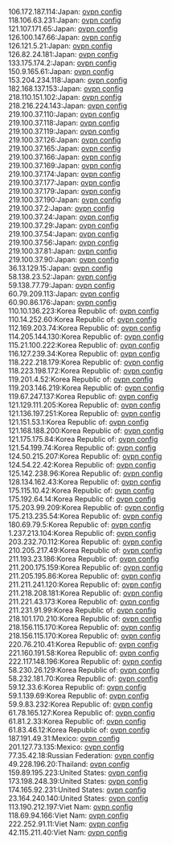 106.172.187.114:Japan: [ovpn config](vpn/106_172_187_114.ovpn)  
118.106.63.231:Japan: [ovpn config](vpn/118_106_63_231.ovpn)  
121.107.171.65:Japan: [ovpn config](vpn/121_107_171_65.ovpn)  
126.100.147.66:Japan: [ovpn config](vpn/126_100_147_66.ovpn)  
126.121.5.21:Japan: [ovpn config](vpn/126_121_5_21.ovpn)  
126.82.24.181:Japan: [ovpn config](vpn/126_82_24_181.ovpn)  
133.175.174.2:Japan: [ovpn config](vpn/133_175_174_2.ovpn)  
150.9.165.61:Japan: [ovpn config](vpn/150_9_165_61.ovpn)  
153.204.234.118:Japan: [ovpn config](vpn/153_204_234_118.ovpn)  
182.168.137.153:Japan: [ovpn config](vpn/182_168_137_153.ovpn)  
218.110.151.102:Japan: [ovpn config](vpn/218_110_151_102.ovpn)  
218.216.224.143:Japan: [ovpn config](vpn/218_216_224_143.ovpn)  
219.100.37.110:Japan: [ovpn config](vpn/219_100_37_110.ovpn)  
219.100.37.118:Japan: [ovpn config](vpn/219_100_37_118.ovpn)  
219.100.37.119:Japan: [ovpn config](vpn/219_100_37_119.ovpn)  
219.100.37.126:Japan: [ovpn config](vpn/219_100_37_126.ovpn)  
219.100.37.165:Japan: [ovpn config](vpn/219_100_37_165.ovpn)  
219.100.37.166:Japan: [ovpn config](vpn/219_100_37_166.ovpn)  
219.100.37.169:Japan: [ovpn config](vpn/219_100_37_169.ovpn)  
219.100.37.174:Japan: [ovpn config](vpn/219_100_37_174.ovpn)  
219.100.37.177:Japan: [ovpn config](vpn/219_100_37_177.ovpn)  
219.100.37.179:Japan: [ovpn config](vpn/219_100_37_179.ovpn)  
219.100.37.190:Japan: [ovpn config](vpn/219_100_37_190.ovpn)  
219.100.37.2:Japan: [ovpn config](vpn/219_100_37_2.ovpn)  
219.100.37.24:Japan: [ovpn config](vpn/219_100_37_24.ovpn)  
219.100.37.29:Japan: [ovpn config](vpn/219_100_37_29.ovpn)  
219.100.37.54:Japan: [ovpn config](vpn/219_100_37_54.ovpn)  
219.100.37.56:Japan: [ovpn config](vpn/219_100_37_56.ovpn)  
219.100.37.81:Japan: [ovpn config](vpn/219_100_37_81.ovpn)  
219.100.37.90:Japan: [ovpn config](vpn/219_100_37_90.ovpn)  
36.13.129.15:Japan: [ovpn config](vpn/36_13_129_15.ovpn)  
58.138.23.52:Japan: [ovpn config](vpn/58_138_23_52.ovpn)  
59.138.77.79:Japan: [ovpn config](vpn/59_138_77_79.ovpn)  
60.79.209.113:Japan: [ovpn config](vpn/60_79_209_113.ovpn)  
60.90.86.176:Japan: [ovpn config](vpn/60_90_86_176.ovpn)  
110.10.136.223:Korea Republic of: [ovpn config](vpn/110_10_136_223.ovpn)  
110.14.252.60:Korea Republic of: [ovpn config](vpn/110_14_252_60.ovpn)  
112.169.203.74:Korea Republic of: [ovpn config](vpn/112_169_203_74.ovpn)  
114.205.144.130:Korea Republic of: [ovpn config](vpn/114_205_144_130.ovpn)  
115.21.100.222:Korea Republic of: [ovpn config](vpn/115_21_100_222.ovpn)  
116.127.239.34:Korea Republic of: [ovpn config](vpn/116_127_239_34.ovpn)  
118.222.218.179:Korea Republic of: [ovpn config](vpn/118_222_218_179.ovpn)  
118.223.198.172:Korea Republic of: [ovpn config](vpn/118_223_198_172.ovpn)  
119.201.4.52:Korea Republic of: [ovpn config](vpn/119_201_4_52.ovpn)  
119.203.146.219:Korea Republic of: [ovpn config](vpn/119_203_146_219.ovpn)  
119.67.247.137:Korea Republic of: [ovpn config](vpn/119_67_247_137.ovpn)  
121.129.111.205:Korea Republic of: [ovpn config](vpn/121_129_111_205.ovpn)  
121.136.197.251:Korea Republic of: [ovpn config](vpn/121_136_197_251.ovpn)  
121.151.53.1:Korea Republic of: [ovpn config](vpn/121_151_53_1.ovpn)  
121.168.188.200:Korea Republic of: [ovpn config](vpn/121_168_188_200.ovpn)  
121.175.175.84:Korea Republic of: [ovpn config](vpn/121_175_175_84.ovpn)  
121.54.199.74:Korea Republic of: [ovpn config](vpn/121_54_199_74.ovpn)  
124.50.215.207:Korea Republic of: [ovpn config](vpn/124_50_215_207.ovpn)  
124.54.22.42:Korea Republic of: [ovpn config](vpn/124_54_22_42.ovpn)  
125.142.238.96:Korea Republic of: [ovpn config](vpn/125_142_238_96.ovpn)  
128.134.162.43:Korea Republic of: [ovpn config](vpn/128_134_162_43.ovpn)  
175.115.10.42:Korea Republic of: [ovpn config](vpn/175_115_10_42.ovpn)  
175.192.64.14:Korea Republic of: [ovpn config](vpn/175_192_64_14.ovpn)  
175.203.99.209:Korea Republic of: [ovpn config](vpn/175_203_99_209.ovpn)  
175.213.235.54:Korea Republic of: [ovpn config](vpn/175_213_235_54.ovpn)  
180.69.79.5:Korea Republic of: [ovpn config](vpn/180_69_79_5.ovpn)  
1.237.213.104:Korea Republic of: [ovpn config](vpn/1_237_213_104.ovpn)  
203.232.70.112:Korea Republic of: [ovpn config](vpn/203_232_70_112.ovpn)  
210.205.217.49:Korea Republic of: [ovpn config](vpn/210_205_217_49.ovpn)  
211.193.23.186:Korea Republic of: [ovpn config](vpn/211_193_23_186.ovpn)  
211.200.175.159:Korea Republic of: [ovpn config](vpn/211_200_175_159.ovpn)  
211.205.195.86:Korea Republic of: [ovpn config](vpn/211_205_195_86.ovpn)  
211.211.241.120:Korea Republic of: [ovpn config](vpn/211_211_241_120.ovpn)  
211.218.208.181:Korea Republic of: [ovpn config](vpn/211_218_208_181.ovpn)  
211.221.43.173:Korea Republic of: [ovpn config](vpn/211_221_43_173.ovpn)  
211.231.91.99:Korea Republic of: [ovpn config](vpn/211_231_91_99.ovpn)  
218.101.170.210:Korea Republic of: [ovpn config](vpn/218_101_170_210.ovpn)  
218.156.115.170:Korea Republic of: [ovpn config](vpn/218_156_115_170.ovpn)  
218.156.115.170:Korea Republic of: [ovpn config](vpn/218_156_115_170.ovpn)  
220.76.210.41:Korea Republic of: [ovpn config](vpn/220_76_210_41.ovpn)  
221.160.191.58:Korea Republic of: [ovpn config](vpn/221_160_191_58.ovpn)  
222.117.148.196:Korea Republic of: [ovpn config](vpn/222_117_148_196.ovpn)  
58.230.26.129:Korea Republic of: [ovpn config](vpn/58_230_26_129.ovpn)  
58.232.181.70:Korea Republic of: [ovpn config](vpn/58_232_181_70.ovpn)  
59.12.33.6:Korea Republic of: [ovpn config](vpn/59_12_33_6.ovpn)  
59.1.139.69:Korea Republic of: [ovpn config](vpn/59_1_139_69.ovpn)  
59.9.83.232:Korea Republic of: [ovpn config](vpn/59_9_83_232.ovpn)  
61.78.165.127:Korea Republic of: [ovpn config](vpn/61_78_165_127.ovpn)  
61.81.2.33:Korea Republic of: [ovpn config](vpn/61_81_2_33.ovpn)  
61.83.46.12:Korea Republic of: [ovpn config](vpn/61_83_46_12.ovpn)  
187.191.49.31:Mexico: [ovpn config](vpn/187_191_49_31.ovpn)  
201.127.73.135:Mexico: [ovpn config](vpn/201_127_73_135.ovpn)  
77.35.42.18:Russian Federation: [ovpn config](vpn/77_35_42_18.ovpn)  
49.228.196.20:Thailand: [ovpn config](vpn/49_228_196_20.ovpn)  
159.89.195.223:United States: [ovpn config](vpn/159_89_195_223.ovpn)  
173.198.248.39:United States: [ovpn config](vpn/173_198_248_39.ovpn)  
174.165.92.231:United States: [ovpn config](vpn/174_165_92_231.ovpn)  
23.164.240.140:United States: [ovpn config](vpn/23_164_240_140.ovpn)  
113.190.212.197:Viet Nam: [ovpn config](vpn/113_190_212_197.ovpn)  
118.69.94.166:Viet Nam: [ovpn config](vpn/118_69_94_166.ovpn)  
222.252.91.11:Viet Nam: [ovpn config](vpn/222_252_91_11.ovpn)  
42.115.211.40:Viet Nam: [ovpn config](vpn/42_115_211_40.ovpn)  
